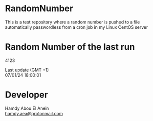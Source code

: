 # RandomNumber    
This is a test repository where a random number is pushed to a file automatically passwordless from a cron job in my Linux CentOS server    
# Random Number of the last run   
4123
      
Last update (GMT +1)    
07/01/24 18:00:01
# Developer    
Hamdy Abou El Anein   
hamdy.aea@protonmail.com
